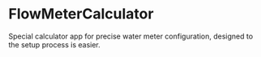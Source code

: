 # FlowMeterCalculator

Special calculator app for precise water meter configuration, designed to the setup process is easier.
